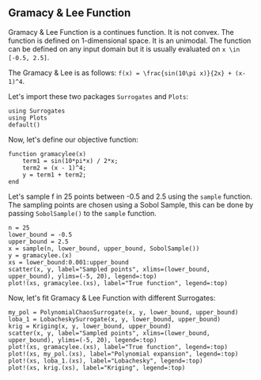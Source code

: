 ## Gramacy & Lee Function

Gramacy & Lee Function is a continues function. It is not convex. The function is defined on 1-dimensional space. It is an unimodal. The function can be defined on any input domain but it is usually evaluated on
``x \in [-0.5, 2.5]``.

The Gramacy & Lee is as follows:
``f(x) = \frac{sin(10\pi x)}{2x} + (x-1)^4``.

Let's import these two packages `Surrogates` and `Plots`:

```@example gramacylee1D
using Surrogates
using Plots
default()
```

Now, let's define our objective function:

```@example gramacylee1D
function gramacylee(x)
    term1 = sin(10*pi*x) / 2*x;
    term2 = (x - 1)^4;
    y = term1 + term2;
end
```

Let's sample f in 25 points between -0.5 and 2.5 using the `sample` function. The sampling points are chosen using a Sobol Sample, this can be done by passing `SobolSample()` to the `sample` function.

```@example gramacylee1D
n = 25
lower_bound = -0.5
upper_bound = 2.5
x = sample(n, lower_bound, upper_bound, SobolSample())
y = gramacylee.(x)
xs = lower_bound:0.001:upper_bound
scatter(x, y, label="Sampled points", xlims=(lower_bound, upper_bound), ylims=(-5, 20), legend=:top)
plot!(xs, gramacylee.(xs), label="True function", legend=:top)
```

Now, let's fit Gramacy & Lee Function with different Surrogates:

```@example gramacylee1D
my_pol = PolynomialChaosSurrogate(x, y, lower_bound, upper_bound)
loba_1 = LobacheskySurrogate(x, y, lower_bound, upper_bound)
krig = Kriging(x, y, lower_bound, upper_bound)
scatter(x, y, label="Sampled points", xlims=(lower_bound, upper_bound), ylims=(-5, 20), legend=:top)
plot!(xs, gramacylee.(xs), label="True function", legend=:top)
plot!(xs, my_pol.(xs), label="Polynomial expansion", legend=:top)
plot!(xs, loba_1.(xs), label="Lobachesky", legend=:top)
plot!(xs, krig.(xs), label="Kriging", legend=:top)
```
